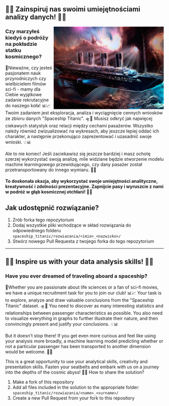 ## 🚀🌌 Zainspiruj nas swoimi umiejętnościami analizy danych! 🚀🌌

<img align="right" width="350px" src="img/titanic.jpg" />

### Czy marzyłeś kiedyś o podróży na pokładzie statku kosmicznego? 

🚢Nieważne, czy jesteś pasjonatem nauk przyrodniczych czy wielbicielem filmów sci-fi - mamy dla Ciebie wyjątkowe zadanie rekrutacyjne do naszego koła! 📊📈 Twoim zadaniem jest eksploracja, analiza i wyciągnięcie cennych wniosków ze zbioru danych "Spaceship Titanic".  🛸🌠 Musisz odkryć jak najwięcej ciekawych statystyk oraz relacji między cechami pasażerów. Wszystko należy również zwizualizować na wykresach, aby jeszcze lepiej oddać ich charakter, a następnie przekonująco zaprezentować i uzasadnić swoje wnioski. 💡📊

Ale to nie koniec! Jeśli zaciekawisz się jeszcze bardziej i masz ochotę szerzej wykorzystać swoją analizę, mile widziane będzie stworzenie modelu machine learningowego przewidującego, czy dany pasażer został przetransportowany do innego wymiaru. 🤖🌌

####  To doskonała okazja, aby wykorzystać swoje umiejętności analityczne, kreatywność i zdolności prezentacyjne. Zapnijcie pasy i wyruszcie z nami w podróż w głąb kosmicznej otchłani! 🚀🌌

## Jak udostępnić rozwiązanie?

1. Zrób forka tego repozytorium
2. Dodaj wszystkie pliki wchodzące w skład rozwiązania do odpowiedniego folderu `spaceship_titanic/rozwiazania/<imie>_<nazwisko>/`
3. Stwórz nowego Pull Requesta z twojego forka do tego repozytorium

---

## 🚀🌌 Inspire us with your data analysis skills! 🚀🌌
### Have you ever dreamed of traveling aboard a spaceship?

🚢Whether you are passionate about life sciences or a fan of sci-fi movies, we have a unique recruitment task for you to join our club! 📊📈 Your task is to explore, analyze and draw valuable conclusions from the "Spaceship Titanic" dataset. 🛸🌠 You need to discover as many interesting statistics and relationships between passenger characteristics as possible. You also need to visualize everything in graphs to further illustrate their nature, and then convincingly present and justify your conclusions. 💡📊

But it doesn't stop there! If you get even more curious and feel like using your analysis more broadly, a machine learning model predicting whether or not a particular passenger has been transported to another dimension would be welcome. 🤖🌌

This is a great opportunity to use your analytical skills, creativity and presentation skills. Fasten your seatbelts and embark with us on a journey into the depths of the cosmic abyss! 🚀🌌
How to share the solution?

1. Make a fork of this repository
2. Add all files included in the solution to the appropriate folder: `spaceship_titanic/rozwiazania/<name>_<surname>/`
3. Create a new Pull Request from your fork to this repository
